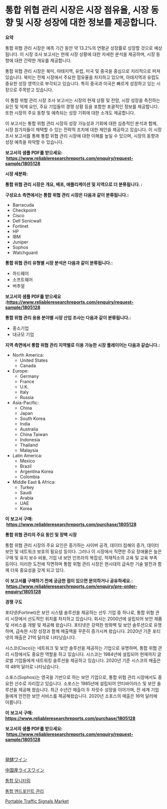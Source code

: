 <p><h1>통합 위협 관리 시장은 시장 점유율, 시장 동향 및 시장 성장에 대한 정보를 제공합니다.</h1></p><p><strong>요약</strong></p>
<p><p>통합 위협 관리 시장은 예측 기간 동안 약 13.2%의 연평균 성장률로 성장할 것으로 예상됩니다. 이 시장 조사 보고서는 현재 시장 상황에 대한 자세한 분석을 제공하며, 시장 동향에 대한 간략한 개요를 제공합니다. </p><p>통합 위협 관리 시장은 북미, 아태지역, 유럽, 미국 및 중국을 중심으로 지리적으로 퍼져 있습니다. 북미는 전체 시장에서 주요한 점유율을 차지하고 있으며, 아태지역과 유럽도 중요한 성장 영역으로 부각되고 있습니다. 특히 중국과 미국은 빠르게 성장하고 있는 시장으로 주목받고 있습니다.</p><p>이 통합 위협 관리 시장 조사 보고서는 시장의 현재 상황 및 전망, 시장 성장을 촉진하는 요인 및 억제 요인, 주요 기업들의 경쟁 상황 등을 포함한 포괄적인 정보를 제공합니다. 또한 시장의 주요 동향 및 예측되는 성장 기회에 대한 소개도 제공합니다.</p><p>이 보고서는 통합 위협 관리 시장의 성장 가능성과 기회에 대한 심층적인 분석과 함께, 시장 참가자들이 채택할 수 있는 전략적 조치에 대한 제안을 제공하고 있습니다. 이 시장 조사 보고서를 통해 통합 위협 관리 시장에 대한 이해를 높일 수 있으며, 시장의 동향과 성장 예측을 파악할 수 있습니다.</p></p>
<p><strong>보고서의 샘플 PDF를 받으세요: &nbsp;<a href="https://www.reliableresearchreports.com/enquiry/request-sample/1805128">https://www.reliableresearchreports.com/enquiry/request-sample/1805128</a></strong></p>
<p><strong>시장 세분화:</strong></p>
<p><strong> 통합 위협 관리 시장은 개요, 배포, 애플리케이션 및 지역으로 더 분류됩니다. :</strong></p>
<p><strong>구성요소 측면에서는 통합 위협 관리 시장은 다음과 같이 분류됩니다.:</strong></p>
<p><ul><li>Barracuda</li><li>Checkpoint</li><li>Cisco</li><li>Dell Sonicwall</li><li>Fortinet</li><li>HP</li><li>IBM</li><li>Juniper</li><li>Sophos</li><li>Watchguard</li></ul></p>
<p><strong> 통합 위협 관리 유형별 시장 분석은 다음과 같이 분류됩니다.:</strong></p>
<p><ul><li>하드웨어</li><li>소프트웨어</li><li>버추얼</li></ul></p>
<p><strong>보고서의 샘플 PDF를 받으세요 :<a href="https://www.reliableresearchreports.com/enquiry/request-sample/1805128">https://www.reliableresearchreports.com/enquiry/request-sample/1805128</a></strong></p>
<p><strong> 통합 위협 관리 응용 분야별 시장 산업 조사는 다음과 같이 분류됩니다.:</strong></p>
<p><ul><li>중소기업</li><li>대규모 기업</li></ul></p>
<p><strong>지역 측면에서 통합 위협 관리 지역별로 이용 가능한 시장 플레이어는 다음과 같습니다.:</strong></p>
<p><ul>
    <li>
        North America:
        <ul>
            <li>United States</li>
            <li>Canada</li>
        </ul>
    </li>
    <li>
        Europe:
        <ul>
            <li>Germany</li>
            <li>France</li>
            <li>U.K.</li>
            <li>Italy</li>
            <li>Russia</li>
        </ul>
    </li>
    <li>
        Asia-Pacific:
        <ul>
            <li>China</li>
            <li>Japan</li>
            <li>South Korea</li>
            <li>India</li>
            <li>Australia</li>
            <li>China Taiwan</li>
            <li>Indonesia</li>
            <li>Thailand</li>
            <li>Malaysia</li>
        </ul>
    </li>
    <li>
        Latin America:
        <ul>
            <li>Mexico</li>
            <li>Brazil</li>
            <li>Argentina Korea</li>
            <li>Colombia</li>
        </ul>
    </li>
    <li>
        Middle East & Africa:
        <ul>
            <li>Turkey</li>
            <li>Saudi</li>
            <li>Arabia</li>
            <li>UAE</li>
            <li>Korea</li>
        </ul>
    </li>
    </ul></p>
<p><strong>이 보고서 구매: &nbsp;<a href="https://www.reliableresearchreports.com/purchase/1805128">https://www.reliableresearchreports.com/purchase/1805128</a></strong></p>
<p><strong>통합 위협 관리의 주요 동인 및 장벽 시장</strong></p>
<p><p>통합 위협 관리 시장의 주요 요인은 증가하는 사이버 공격, 데이터 침해의 증가, 데이터 보안 및 네트워크 보호의 필요성 등이다. 그러나 이 시장에서 직면한 주요 장애물은 높은 구매 및 유지 보수 비용, 기업 내 보안 인프라의 복잡성, 적재적소의 교육 및 교육 부족 등이다. 이러한 도전에 직면하며 통합 위협 관리 시장은 현시대의 급속한 기술 발전과 함께 더욱 중요성을 갖게 되고 있다.</p></p>
<p><strong>이 보고서를 구매하기 전에 궁금한 점이 있으면 문의하거나 공유하세요.: &nbsp;<a href="https://www.reliableresearchreports.com/enquiry/pre-order-enquiry/1805128">https://www.reliableresearchreports.com/enquiry/pre-order-enquiry/1805128</a></strong></p>
<p><strong>경쟁 구도</strong></p>
<p><p>포티넷(Fortinet)은 보안 시스템 솔루션을 제공하는 선두 기업 중 하나로, 통합 위협 관리 시장에서 선도적인 위치를 차지하고 있습니다. 회사는 2000년에 설립되어 보안 제품 및 서비스를 개발 및 제공해 왔습니다. 포티넷은 강력한 방화벽 및 보안 솔루션으로 유명하며, 급속한 시장 성장과 함께 매출액을 꾸준히 증가시켜 왔습니다. 2020년 기준 포티넷의 매출은 21억 달러로 나타났습니다.</p><p>시스코(Cisco)는 네트워크 및 보안 솔루션을 제공하는 기업으로 유명하며, 통합 위협 관리 시장에서도 중요한 역할을 하고 있습니다. 시스코는 1984년에 설립되어 현재까지 글로벌 기업들에게 네트워킹 솔루션을 제공하고 있습니다. 2020년 기준 시스코의 매출은 약 48억 달러로 나타났습니다.</p><p>소포스(Sophos)는 영국을 기반으로 하는 보안 기업으로, 통합 위협 관리 시장에서도 중요한 선수로 자리잡고 있습니다. 소포스는 1985년에 설립되어 안티바이러스 및 보안 솔루션을 제공해 왔습니다. 최근 수년간 매출이 두 자릿수 성장을 이어가며, 전 세계 기업들에게 안전한 보안 서비스를 제공해왔습니다. 2020년 소포스의 매출은 16억 달러에 이릅니다.</p></p>
<p><strong>이 보고서 구매: &nbsp; <a href="https://www.reliableresearchreports.com/purchase/1805128">https://www.reliableresearchreports.com/purchase/1805128</a></strong></p>
<p><strong>보고서의 샘플 PDF를 받으세요: &nbsp;<a href="https://www.reliableresearchreports.com/enquiry/request-sample/1805128">https://www.reliableresearchreports.com/enquiry/request-sample/1805128</a></strong><strong></strong></p>
<p>&nbsp;</p>
<p><p><a href="https://github.com/CloydAbbott2023/Market-Research-Report-List-1/blob/main/29020659100.md">発酵ワイン</a></p><p><a href="https://github.com/oqoeusbvpadwjs08/Market-Research-Report-List-1/blob/main/11098979101.md">中国産ライスワイン</a></p><p><a href="https://github.com/Madalyell456456/Market-Research-Report-List-1/blob/main/18184798249.md">통합 모니터링</a></p><p><a href="https://github.com/vs019sa3m8x/Market-Research-Report-List-1/blob/main/58526528248.md">통합 엔드포인트 관리</a></p><p><a href="https://issuu.com/reportprime-2/docs/portable-traffic-signals-market-size-2030.pptx">Portable Traffic Signals Market</a></p></p>